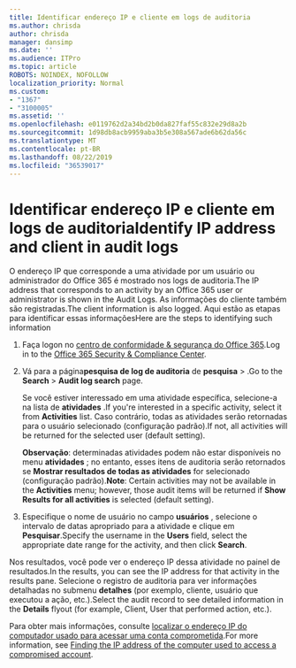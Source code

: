 ```yaml
---
title: Identificar endereço IP e cliente em logs de auditoria
ms.author: chrisda
author: chrisda
manager: dansimp
ms.date: ''
ms.audience: ITPro
ms.topic: article
ROBOTS: NOINDEX, NOFOLLOW
localization_priority: Normal
ms.custom:
- "1367"
- "3100005"
ms.assetid: ''
ms.openlocfilehash: e0119762d2a34bd2b0da827faf55c832e29d8a2b
ms.sourcegitcommit: 1d98db8acb9959aba3b5e308a567ade6b62da56c
ms.translationtype: MT
ms.contentlocale: pt-BR
ms.lasthandoff: 08/22/2019
ms.locfileid: "36539017"
---
```

# <a name="identify-ip-address-and-client-in-audit-logs"></a><span data-ttu-id="97cb2-102">Identificar endereço IP e cliente em logs de auditoria</span><span class="sxs-lookup"><span data-stu-id="97cb2-102">Identify IP address and client in audit logs</span></span>

<span data-ttu-id="97cb2-103">O endereço IP que corresponde a uma atividade por um usuário ou administrador do Office 365 é mostrado nos logs de auditoria.</span><span class="sxs-lookup"><span data-stu-id="97cb2-103">The IP address that corresponds to an activity by an Office 365 user or administrator is shown in the Audit Logs.</span></span> <span data-ttu-id="97cb2-104">As informações do cliente também são registradas.</span><span class="sxs-lookup"><span data-stu-id="97cb2-104">The client information is also logged.</span></span> <span data-ttu-id="97cb2-105">Aqui estão as etapas para identificar essas informações</span><span class="sxs-lookup"><span data-stu-id="97cb2-105">Here are the steps to identifying such information</span></span>

1. <span data-ttu-id="97cb2-106">Faça logon no [centro de conformidade & segurança do Office 365](https://protection.office.com/).</span><span class="sxs-lookup"><span data-stu-id="97cb2-106">Log in to the [Office 365 Security & Compliance Center](https://protection.office.com/).</span></span>

2. <span data-ttu-id="97cb2-107">Vá para a página**pesquisa de log de auditoria** de **pesquisa** > .</span><span class="sxs-lookup"><span data-stu-id="97cb2-107">Go to the **Search** > **Audit log search** page.</span></span>

   <span data-ttu-id="97cb2-108">Se você estiver interessado em uma atividade específica, selecione-a na lista de **atividades** .</span><span class="sxs-lookup"><span data-stu-id="97cb2-108">If you're interested in a specific activity, select it from **Activities** list.</span></span> <span data-ttu-id="97cb2-109">Caso contrário, todas as atividades serão retornadas para o usuário selecionado (configuração padrão).</span><span class="sxs-lookup"><span data-stu-id="97cb2-109">If not, all activities will be returned for the selected user (default setting).</span></span>

   <span data-ttu-id="97cb2-110">**Observação**: determinadas atividades podem não estar disponíveis no menu **atividades** ; no entanto, esses itens de auditoria serão retornados se **Mostrar resultados de todas as atividades** for selecionado (configuração padrão).</span><span class="sxs-lookup"><span data-stu-id="97cb2-110">**Note**: Certain activities may not be available in the **Activities** menu; however, those audit items will be returned if **Show Results for all activities** is selected (default setting).</span></span>

3. <span data-ttu-id="97cb2-111">Especifique o nome de usuário no campo **usuários** , selecione o intervalo de datas apropriado para a atividade e clique em **Pesquisar**.</span><span class="sxs-lookup"><span data-stu-id="97cb2-111">Specify the username in the **Users** field, select the appropriate date range for the activity, and then click **Search**.</span></span>

<span data-ttu-id="97cb2-112">Nos resultados, você pode ver o endereço IP dessa atividade no painel de resultados.</span><span class="sxs-lookup"><span data-stu-id="97cb2-112">In the results, you can see the IP address for that activity in the results pane.</span></span> <span data-ttu-id="97cb2-113">Selecione o registro de auditoria para ver informações detalhadas no submenu **detalhes** (por exemplo, cliente, usuário que executou a ação, etc.).</span><span class="sxs-lookup"><span data-stu-id="97cb2-113">Select the audit record to see detailed information in the **Details** flyout (for example, Client, User that performed action, etc.).</span></span>

<span data-ttu-id="97cb2-114">Para obter mais informações, consulte [localizar o endereço IP do computador usado para acessar uma conta comprometida](https://docs.microsoft.com/office365/securitycompliance/auditing-troubleshooting-scenarios#finding-the-ip-address-of-the-computer-used-to-access-a-compromised-account).</span><span class="sxs-lookup"><span data-stu-id="97cb2-114">For more information, see [Finding the IP address of the computer used to access a compromised account](https://docs.microsoft.com/office365/securitycompliance/auditing-troubleshooting-scenarios#finding-the-ip-address-of-the-computer-used-to-access-a-compromised-account).</span></span>
